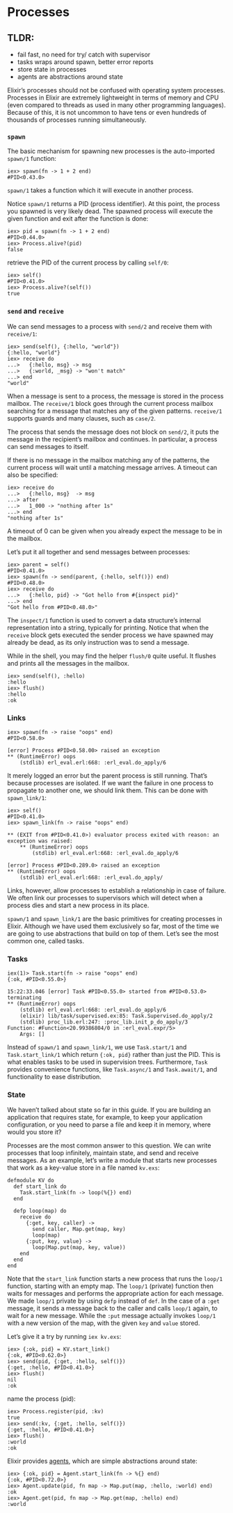 # Processes

## TLDR:

* fail fast, no need for try/ catch with supervisor
* tasks wraps around spawn, better error reports
* store state in processes
* agents are abstractions around state

Elixir’s processes should not be confused with operating system processes. Processes in Elixir are extremely lightweight in terms of memory and CPU (even compared to threads as used in many other programming languages). Because of this, it is not uncommon to have tens or even hundreds of thousands of processes running simultaneously.



### `spawn` <a href="spawn" id="spawn"></a>

The basic mechanism for spawning new processes is the auto-imported `spawn/1` function:

```
iex> spawn(fn -> 1 + 2 end)
#PID<0.43.0>
```



`spawn/1` takes a function which it will execute in another process.

Notice `spawn/1` returns a PID (process identifier). At this point, the process you spawned is very likely dead. The spawned process will execute the given function and exit after the function is done:

```
iex> pid = spawn(fn -> 1 + 2 end)
#PID<0.44.0>
iex> Process.alive?(pid)
false
```

retrieve the PID of the current process by calling `self/0`:

```
iex> self()
#PID<0.41.0>
iex> Process.alive?(self())
true
```



### `send` and `receive` <a href="send-and-receive" id="send-and-receive"></a>

We can send messages to a process with `send/2` and receive them with `receive/1`:

```
iex> send(self(), {:hello, "world"})
{:hello, "world"}
iex> receive do
...>   {:hello, msg} -> msg
...>   {:world, _msg} -> "won't match"
...> end
"world"
```



When a message is sent to a process, the message is stored in the process mailbox. The `receive/1` block goes through the current process mailbox searching for a message that matches any of the given patterns. `receive/1` supports guards and many clauses, such as `case/2`.

The process that sends the message does not block on `send/2`, it puts the message in the recipient’s mailbox and continues. In particular, a process can send messages to itself.

If there is no message in the mailbox matching any of the patterns, the current process will wait until a matching message arrives. A timeout can also be specified:

```
iex> receive do
...>   {:hello, msg}  -> msg
...> after
...>   1_000 -> "nothing after 1s"
...> end
"nothing after 1s"
```



A timeout of 0 can be given when you already expect the message to be in the mailbox.

Let’s put it all together and send messages between processes:

```
iex> parent = self()
#PID<0.41.0>
iex> spawn(fn -> send(parent, {:hello, self()}) end)
#PID<0.48.0>
iex> receive do
...>   {:hello, pid} -> "Got hello from #{inspect pid}"
...> end
"Got hello from #PID<0.48.0>"
```



The `inspect/1` function is used to convert a data structure’s internal representation into a string, typically for printing. Notice that when the `receive` block gets executed the sender process we have spawned may already be dead, as its only instruction was to send a message.

While in the shell, you may find the helper `flush/0` quite useful. It flushes and prints all the messages in the mailbox.

```
iex> send(self(), :hello)
:hello
iex> flush()
:hello
:ok
```

### Links <a href="links" id="links"></a>

```
iex> spawn(fn -> raise "oops" end)
#PID<0.58.0>

[error] Process #PID<0.58.00> raised an exception
** (RuntimeError) oops
    (stdlib) erl_eval.erl:668: :erl_eval.do_apply/6
```

It merely logged an error but the parent process is still running. That’s because processes are isolated. If we want the failure in one process to propagate to another one, we should link them. This can be done with `spawn_link/1`:

```
iex> self()
#PID<0.41.0>
iex> spawn_link(fn -> raise "oops" end)

** (EXIT from #PID<0.41.0>) evaluator process exited with reason: an exception was raised:
    ** (RuntimeError) oops
        (stdlib) erl_eval.erl:668: :erl_eval.do_apply/6

[error] Process #PID<0.289.0> raised an exception
** (RuntimeError) oops
    (stdlib) erl_eval.erl:668: :erl_eval.do_apply/
```

Links, however, allow processes to establish a relationship in case of failure. We often link our processes to supervisors which will detect when a process dies and start a new process in its place.

`spawn/1` and `spawn_link/1` are the basic primitives for creating processes in Elixir. Although we have used them exclusively so far, most of the time we are going to use abstractions that build on top of them. Let’s see the most common one, called tasks.

### Tasks <a href="tasks" id="tasks"></a>

```
iex(1)> Task.start(fn -> raise "oops" end)
{:ok, #PID<0.55.0>}

15:22:33.046 [error] Task #PID<0.55.0> started from #PID<0.53.0> terminating
** (RuntimeError) oops
    (stdlib) erl_eval.erl:668: :erl_eval.do_apply/6
    (elixir) lib/task/supervised.ex:85: Task.Supervised.do_apply/2
    (stdlib) proc_lib.erl:247: :proc_lib.init_p_do_apply/3
Function: #Function<20.99386804/0 in :erl_eval.expr/5>
    Args: []
```

Instead of `spawn/1` and `spawn_link/1`, we use `Task.start/1` and `Task.start_link/1` which return `{:ok, pid}` rather than just the PID. This is what enables tasks to be used in supervision trees. Furthermore, `Task` provides convenience functions, like `Task.async/1` and `Task.await/1`, and functionality to ease distribution.

### State <a href="state" id="state"></a>

We haven’t talked about state so far in this guide. If you are building an application that requires state, for example, to keep your application configuration, or you need to parse a file and keep it in memory, where would you store it?

Processes are the most common answer to this question. We can write processes that loop infinitely, maintain state, and send and receive messages. As an example, let’s write a module that starts new processes that work as a key-value store in a file named `kv.exs`:

```
defmodule KV do
  def start_link do
    Task.start_link(fn -> loop(%{}) end)
  end

  defp loop(map) do
    receive do
      {:get, key, caller} ->
        send caller, Map.get(map, key)
        loop(map)
      {:put, key, value} ->
        loop(Map.put(map, key, value))
    end
  end
end
```

Note that the `start_link` function starts a new process that runs the `loop/1` function, starting with an empty map. The `loop/1` (private) function then waits for messages and performs the appropriate action for each message. We made `loop/1` private by using `defp` instead of `def`. In the case of a `:get` message, it sends a message back to the caller and calls `loop/1` again, to wait for a new message. While the `:put` message actually invokes `loop/1` with a new version of the map, with the given `key` and `value` stored.

Let’s give it a try by running `iex kv.exs`:

```
iex> {:ok, pid} = KV.start_link()
{:ok, #PID<0.62.0>}
iex> send(pid, {:get, :hello, self()})
{:get, :hello, #PID<0.41.0>}
iex> flush()
nil
:ok
```

name the process (pid):

```
iex> Process.register(pid, :kv)
true
iex> send(:kv, {:get, :hello, self()})
{:get, :hello, #PID<0.41.0>}
iex> flush()
:world
:ok
```

&#x20;Elixir provides [agents](https://hexdocs.pm/elixir/Agent.html), which are simple abstractions around state:

```
iex> {:ok, pid} = Agent.start_link(fn -> %{} end)
{:ok, #PID<0.72.0>}
iex> Agent.update(pid, fn map -> Map.put(map, :hello, :world) end)
:ok
iex> Agent.get(pid, fn map -> Map.get(map, :hello) end)
:world
```
